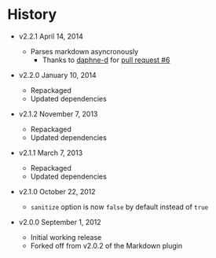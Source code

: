 # History

- v2.2.1 April 14, 2014
	- Parses markdown asyncronously
		- Thanks to [daphne-d](https://github.com/daphne-d) for [pull request #6](https://github.com/docpad/docpad-plugin-marked/pull/6)

- v2.2.0 January 10, 2014
	- Repackaged
	- Updated dependencies

- v2.1.2 November 7, 2013
	- Repackaged
	- Updated dependencies

- v2.1.1 March 7, 2013
	- Repackaged
	- Updated dependencies

- v2.1.0 October 22, 2012
	- `sanitize` option is now `false` by default instead of `true`

- v2.0.0 September 1, 2012
	- Initial working release
	- Forked off from v2.0.2 of the Markdown plugin
